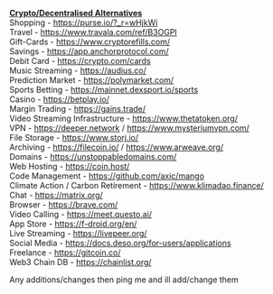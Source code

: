 <ins>**Crypto/Decentralised Alternatives**</ins>  
Shopping - https://purse.io/?_r=wHjkWi  
Travel - https://www.travala.com/ref/B3OGPI  
Gift-Cards - https://www.cryptorefills.com/  
Savings - https://app.anchorprotocol.com/  
Debit Card - https://crypto.com/cards  
Music Streaming - https://audius.co/  
Prediction Market - https://polymarket.com/  
Sports Betting - https://mainnet.dexsport.io/sports  
Casino - https://betplay.io/  
Margin Trading - https://gains.trade/  
Video Streaming Infrastructure - https://www.thetatoken.org/  
VPN - https://deeper.network / https://www.mysteriumvpn.com/  
File Storage - https://www.storj.io/  
Archiving - https://filecoin.io/ / https://www.arweave.org/  
Domains - https://unstoppabledomains.com/  
Web Hosting - https://coin.host/  
Code Management - https://github.com/axic/mango  
Climate Action / Carbon Retirement - https://www.klimadao.finance/  
Chat - https://matrix.org/  
Browser - https://brave.com/  
Video Calling - https://meet.questo.ai/  
App Store - https://f-droid.org/en/  
Live Streaming - https://livepeer.org/  
Social Media - https://docs.deso.org/for-users/applications  
Freelance - https://gitcoin.co/  
Web3 Chain DB - https://chainlist.org/  

Any additions/changes then ping me and ill add/change them